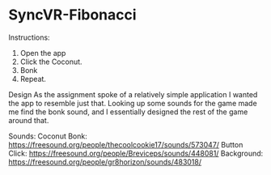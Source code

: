 # SyncVR-Fibonacci
Instructions:
1. Open the app
2. Click the Coconut.
3. Bonk
4. Repeat.

Design
As the assignment spoke of a relatively simple application I wanted the app to resemble just that. Looking up some sounds for the game made me find the bonk sound, and I essentially designed the rest of the game around that.


Sounds: 
Coconut Bonk: https://freesound.org/people/thecoolcookie17/sounds/573047/
Button Click: https://freesound.org/people/Breviceps/sounds/448081/
Background: https://freesound.org/people/gr8horizon/sounds/483018/
